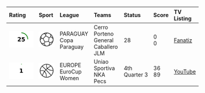 | Rating                                                                                                                                 | Sport                                                                                                                | League                    | Teams                                  | Status        | Score    | TV Listing                                                  |
|:---------------------------------------------------------------------------------------------------------------------------------------|:---------------------------------------------------------------------------------------------------------------------|:--------------------------|:---------------------------------------|:--------------|:---------|:------------------------------------------------------------|
| <img src="https://raw.githubusercontent.com/BlakeDuncan25/Donut-SVG-Ratings/bac4e4a278175106499642192132b1786a9aec38/25.svg" alt="25"> | <img src="https://raw.githubusercontent.com/BlakeDuncan25/Donut-SVG-Ratings/master/soccer.png" alt="Soccer">         | PARAGUAY<br>Copa Paraguay | Cerro Porteno<br>General Caballero JLM | 28            | 0<br>0   | <a href="https://watch.fanatiz.com/channels">Fanatiz</a>    |
| <img src="https://raw.githubusercontent.com/BlakeDuncan25/Donut-SVG-Ratings/bac4e4a278175106499642192132b1786a9aec38/1.svg" alt="1">   | <img src="https://raw.githubusercontent.com/BlakeDuncan25/Donut-SVG-Ratings/master/basketball.png" alt="Basketball"> | EUROPE<br>EuroCup Women   | Uniao Sportiva<br>NKA Pecs             | 4th Quarter 3 | 36<br>89 | <a href="https://www.youtube.com/@FIBA/streams">YouTube</a> |
